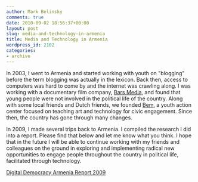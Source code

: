 ```yaml
---
author: Mark Belinsky
comments: true
date: 2010-09-02 18:56:37+00:00
layout: post
slug: media-and-technology-in-armenia
title: Media and Technology in Armenia
wordpress_id: 2102
categories:
- archive
---
```


In 2003, I went to Armenia and started working with youth on "blogging" before the term blogging was actually in the lexicon. Back then, access to computers was hard to come by and the internet was crawling along. I was working with a documentary film company, [Bars Media](http://barsmedia.am/), and found that young people were not involved in the political life of the country. Along with some local friends and Dutch friends, we founded [Bem](http://bemypac.wordpress.com/), a youth action center focused on teaching art and technology for civic engagement. Since then, the country has gone through many changes.

In 2009, I made several trips back to Armenia. I compiled the research I did into a report. Please find that below and let me know what you think. I hope that in the future I will be able to continue working with my friends and colleagues on the ground in exploring and implementing radical new opportunities to engage people throughout the country in political life, facilitated through technology.

[Digital Democracy Armenia Report 2009](http://www.scribd.com/doc/36812574/Digital-Democracy-Armenia-Report-2009)
